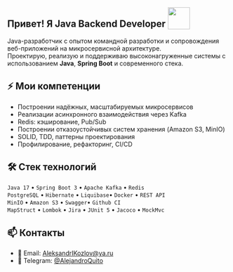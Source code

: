 ##  Привет! Я Java Backend Developer <img src="https://media1.giphy.com/media/v1.Y2lkPTc5MGI3NjExaW8xbHFxbDZpM2d2eXB3aXV1cTI4bXN4NWVkNDV1YXY2bmVpc21pcyZlcD12MV9pbnRlcm5hbF9naWZfYnlfaWQmY3Q9cw/cmCEsJZHYBPels360q/giphy.gif" width="50" style="vertical-align: bottom;"/>


Java-разработчик с опытом командной разработки и сопровождения веб-приложений на микросервисной архитектуре.<br> 
Проектирую, реализую и поддерживаю высоконагруженные системы с использованием **Java**, **Spring Boot** и современного стека.

## ⚡ Мои компетенции

- Построении надёжных, масштабируемых микросервисов
- Реализации асинхронного взаимодействия через Kafka
- Redis: кэширование, Pub/Sub
- Построении отказоустойчивых систем хранения (Amazon S3, MinIO)
- SOLID, TDD, паттерны проектирования
- Профилирование, рефакторинг, CI/CD

## 🛠 Стек технологий

`Java 17` • `Spring Boot 3` • `Apache Kafka` • `Redis`<br>
`PostgreSQL` • `Hibernate` • `Liquibase`• `Docker` • `REST API`<br>
`MinIO` • `Amazon S3`  • `Swagger`• `Github CI`<br>
`MapStruct` • `Lombok` • `Jira` • `JUnit 5` • `Jacoco` • `MockMvc`
 
## 📫 Контакты

- 📧 Email: [AleksandrIKozlov@ya.ru](AleksandrIKozlov@ya.ru)
- 💬 Telegram: [@AlejandroQuito](https://t.me/AlejandroQuito)
